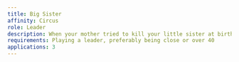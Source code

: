 ```yaml
---
title: Big Sister
affinity: Circus
role: Leader
description: When your mother tried to kill your little sister at birth, you took her and ran. There was no place in this world for people like her, so you created one. You’ve rescued so many and they are your family. You would do anything to keep them safe and happy.
requirements: Playing a leader, preferably being close or over 40
applications: 3
---
```

